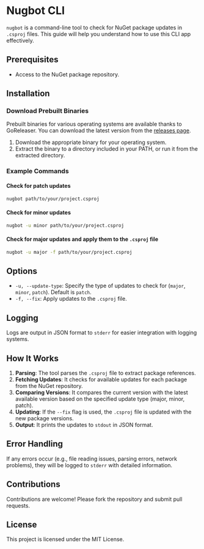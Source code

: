 # Nugbot CLI

`nugbot` is a command-line tool to check for NuGet package updates in `.csproj` files. This guide will help you understand how to use this CLI app effectively.

## Prerequisites

- Access to the NuGet package repository.

## Installation

### Download Prebuilt Binaries

Prebuilt binaries for various operating systems are available thanks to GoReleaser. You can download the latest version from the [releases page](https://github.com/scale-run/nugbot/releases).

1. Download the appropriate binary for your operating system.
2. Extract the binary to a directory included in your PATH, or run it from the extracted directory.

### Example Commands

#### Check for patch updates

```sh
nugbot path/to/your/project.csproj
```

#### Check for minor updates

```sh
nugbot -u minor path/to/your/project.csproj
```

#### Check for major updates and apply them to the `.csproj` file

```sh
nugbot -u major -f path/to/your/project.csproj
```

## Options

- `-u, --update-type`: Specify the type of updates to check for (`major`, `minor`, `patch`). Default is `patch`.
- `-f, --fix`: Apply updates to the `.csproj` file.

## Logging

Logs are output in JSON format to `stderr` for easier integration with logging systems.

## How It Works

1. **Parsing**: The tool parses the `.csproj` file to extract package references.
2. **Fetching Updates**: It checks for available updates for each package from the NuGet repository.
3. **Comparing Versions**: It compares the current version with the latest available version based on the specified update type (major, minor, patch).
4. **Updating**: If the `--fix` flag is used, the `.csproj` file is updated with the new package versions.
5. **Output**: It prints the updates to `stdout` in JSON format.

## Error Handling

If any errors occur (e.g., file reading issues, parsing errors, network problems), they will be logged to `stderr` with detailed information.

## Contributions

Contributions are welcome! Please fork the repository and submit pull requests.

## License

This project is licensed under the MIT License.
